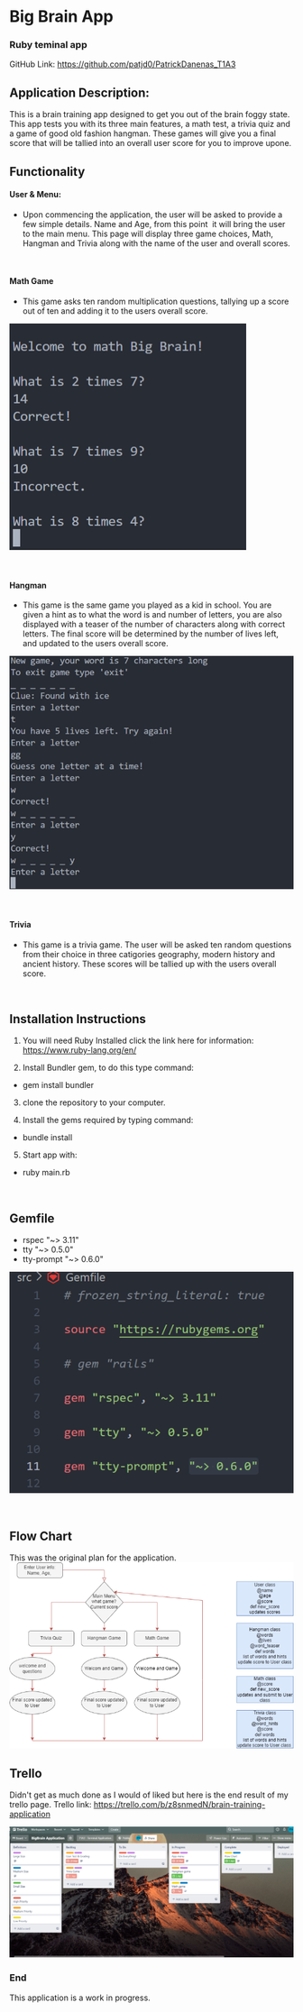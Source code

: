 # Big Brain App

### Ruby teminal app
GitHub Link: https://github.com/patjd0/PatrickDanenas_T1A3

## Application Description:
This is a brain training app designed to get you out of the brain foggy state. This app tests you with its three main features, a math test, a trivia quiz and a game of good old fashion hangman. These games will give you a final score that will be tallied into an overall user score for you to improve upone.

## Functionality

####  User & Menu:
- Upon commencing the application, the user will be asked to provide a few simple details. Name and Age, from this point  it will bring the user to the main menu. This page will display three game choices, Math, Hangman and Trivia along with the name of the user and overall scores.

<br>

#### Math Game
- This game asks ten random multiplication questions, tallying up a score out of ten and adding it to the users overall score.

![math game](/docs/matSnip.png)

<br>

#### Hangman
- This game is the same game you played as a kid in school. You are given a hint as to what the word is and number of letters, you are also displayed with a teaser of the number of characters along with correct letters. The final score will be determined by the number of lives left, and updated to the users overall score.

![hangman game](/docs/hangSnip.png)

<br>

#### Trivia
- This game is a trivia game. The user will be asked ten random questions from their choice in three catigories geography, modern history and ancient history. These scores will be tallied up with the users overall score.

<br>

## Installation Instructions
1. You will need Ruby Installed click the link here for information: https://www.ruby-lang.org/en/

2. Install Bundler gem, to do this type command: 
- gem install bundler

3. clone the repository to your computer.

4. Install the gems required by typing command:
- bundle install

5. Start app with:
- ruby main.rb

<br>

## Gemfile
- rspec "~> 3.11"
- tty "~> 0.5.0"
- tty-prompt "~> 0.6.0"

![Gems](/docs/gemsnip.png)

<br>

## Flow Chart
This was the original plan for the application.
![flow chart](/docs/BigBrainApp.png)

## Trello
Didn't get as much done as I would of liked but here is the end result of my trello page.
Trello link: https://trello.com/b/z8snmedN/brain-training-application

![Trello](/docs/trell.png)

### End
This application is a work in progress.






